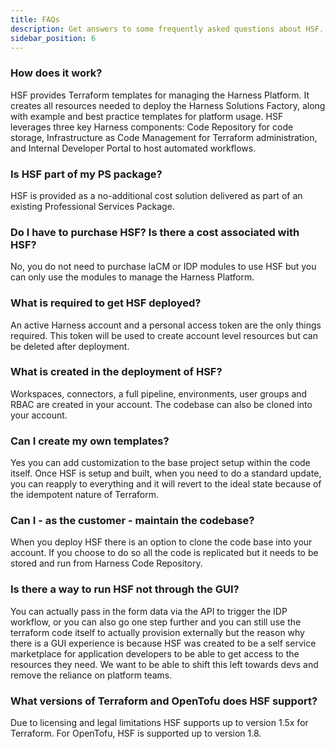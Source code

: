 ```yaml
---
title: FAQs
description: Get answers to some frequently asked questions about HSF.
sidebar_position: 6
---
```


### How does it work?

HSF provides Terraform templates for managing the Harness Platform. It creates all resources needed to deploy the Harness Solutions Factory, along with example and best practice templates for platform usage. HSF leverages three key Harness components: Code Repository for code storage, Infrastructure as Code Management for Terraform administration, and Internal Developer Portal to host automated workflows.

### Is HSF part of my PS package?

HSF is provided as a no-additional cost solution delivered as part of an existing Professional Services Package.

### Do I have to purchase HSF? Is there a cost associated with HSF?

No, you do not need to purchase IaCM or IDP modules to use HSF but you can only use the modules to manage the Harness Platform.

### What is required to get HSF deployed?

An active Harness account and a personal access token are the only things required. This token will be used to create account level resources but can be deleted after deployment.

### What is created in the deployment of HSF?

Workspaces, connectors, a full pipeline, environments, user groups and RBAC are created in your account. The codebase can also be cloned into your account.

### Can I create my own templates?

Yes you can add customization to the base project setup within the code itself. Once HSF is setup and built, when you need to do a standard update, you can reapply to everything and it will revert to the ideal state because of the idempotent nature of Terraform.

### Can I - as the customer - maintain the codebase?

When you deploy HSF there is an option to clone the code base into your account. If you choose to do so all the code is replicated but it needs to be stored and run from Harness Code Repository. 

### Is there a way to run HSF not through the GUI?

You can actually pass in the form data via the API to trigger the IDP workflow, or you can also go one step further and you can still use the terraform code itself to actually provision externally but the reason why there is a GUI experience is because HSF was created to be a self service marketplace for application developers to be able to get access to the resources they need. We want to be able to shift this left towards devs and remove the reliance on platform teams.

### What versions of Terraform and OpenTofu does HSF support? 

Due to licensing and legal limitations HSF supports up to version 1.5x for Terraform. For OpenTofu, HSF is supported up to version 1.8.